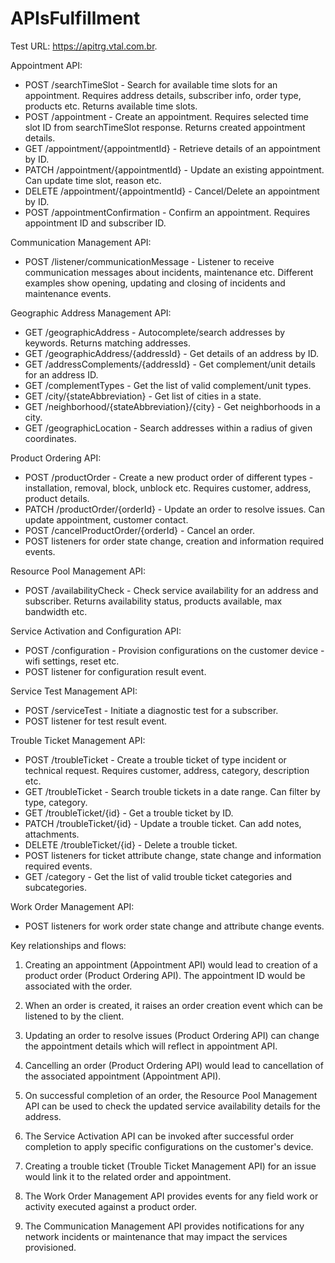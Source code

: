 # APIsFulfillment

Test URL: https://apitrg.vtal.com.br.

Appointment API:
- POST /searchTimeSlot - Search for available time slots for an appointment. Requires address details, subscriber info, order type, products etc. Returns available time slots.
- POST /appointment - Create an appointment. Requires selected time slot ID from searchTimeSlot response. Returns created appointment details.
- GET /appointment/{appointmentId} - Retrieve details of an appointment by ID. 
- PATCH /appointment/{appointmentId} - Update an existing appointment. Can update time slot, reason etc.
- DELETE /appointment/{appointmentId} - Cancel/Delete an appointment by ID.
- POST /appointmentConfirmation - Confirm an appointment. Requires appointment ID and subscriber ID.

Communication Management API:
- POST /listener/communicationMessage - Listener to receive communication messages about incidents, maintenance etc. Different examples show opening, updating and closing of incidents and maintenance events.

Geographic Address Management API:
- GET /geographicAddress - Autocomplete/search addresses by keywords. Returns matching addresses.
- GET /geographicAddress/{addressId} - Get details of an address by ID.
- GET /addressComplements/{addressId} - Get complement/unit details for an address ID.
- GET /complementTypes - Get the list of valid complement/unit types.
- GET /city/{stateAbbreviation} - Get list of cities in a state.
- GET /neighborhood/{stateAbbreviation}/{city} - Get neighborhoods in a city.
- GET /geographicLocation - Search addresses within a radius of given coordinates.

Product Ordering API:
- POST /productOrder - Create a new product order of different types - installation, removal, block, unblock etc. Requires customer, address, product details.
- PATCH /productOrder/{orderId} - Update an order to resolve issues. Can update appointment, customer contact.
- POST /cancelProductOrder/{orderId} - Cancel an order.
- POST listeners for order state change, creation and information required events.

Resource Pool Management API: 
- POST /availabilityCheck - Check service availability for an address and subscriber. Returns availability status, products available, max bandwidth etc.

Service Activation and Configuration API:
- POST /configuration - Provision configurations on the customer device - wifi settings, reset etc.
- POST listener for configuration result event.

Service Test Management API:
- POST /serviceTest - Initiate a diagnostic test for a subscriber. 
- POST listener for test result event.

Trouble Ticket Management API:
- POST /troubleTicket - Create a trouble ticket of type incident or technical request. Requires customer, address, category, description etc.
- GET /troubleTicket - Search trouble tickets in a date range. Can filter by type, category.
- GET /troubleTicket/{id} - Get a trouble ticket by ID.
- PATCH /troubleTicket/{id} - Update a trouble ticket. Can add notes, attachments.
- DELETE /troubleTicket/{id} - Delete a trouble ticket.
- POST listeners for ticket attribute change, state change and information required events.
- GET /category - Get the list of valid trouble ticket categories and subcategories.

Work Order Management API:
- POST listeners for work order state change and attribute change events.

Key relationships and flows:

1. Creating an appointment (Appointment API) would lead to creation of a product order (Product Ordering API). The appointment ID would be associated with the order.

2. When an order is created, it raises an order creation event which can be listened to by the client.

3. Updating an order to resolve issues (Product Ordering API) can change the appointment details which will reflect in appointment API. 

4. Cancelling an order (Product Ordering API) would lead to cancellation of the associated appointment (Appointment API).

5. On successful completion of an order, the Resource Pool Management API can be used to check the updated service availability details for the address.

6. The Service Activation API can be invoked after successful order completion to apply specific configurations on the customer's device.

7. Creating a trouble ticket (Trouble Ticket Management API) for an issue would link it to the related order and appointment.

8. The Work Order Management API provides events for any field work or activity executed against a product order.

9. The Communication Management API provides notifications for any network incidents or maintenance that may impact the services provisioned.
